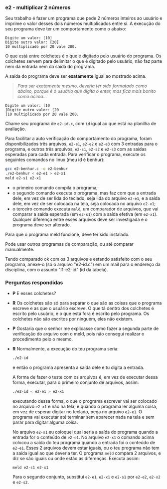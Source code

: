 ### e2 - multiplicar 2 números

Seu trabalho é fazer um programa que pede 2 números inteiros ao usuário e imprime o valor desses dois números multiplicados entre si.
A execução do seu programa deve ter um comportamento como o abaixo:

```
Digite um valor: [10]
Digite outro valor: [20]
10 multiplicado por 20 vale 200.
```
O que está entre colchetes é o que é digitado pelo usuário do programa. Os colchetes servem para delimitar o que é digitado pelo usuário, não faz parte nem da entrada nem da saída do programa.

A saída do programa deve ser **exatamente** igual ao mostrado acima.

>  *Para ser exatamente mesmo, deveria ter sido formatado como abaixo, porque é o usuário que digita o enter, mas fica mais bonito como acima...*
   ```
   Digite um valor: [10
   ]Digite outro valor: [20
   ]10 multiplicado por 20 vale 200.
   ```

Chame seu programa de `e2-id.c`, com `id` igual ao que está na planilha de avaliação.

Para facilitar a auto verificação do comportamento do programa, foram disponibilizados três arquivos, `e2-e1`, `e2-e2` e `e2-e3` com 3 entradas para o programa, e outros três arquivos, `e2-s1`, `e2-s2` e `e2-s3` com as saídas esperadas para cada entrada.
Para verificar o programa, execute os seguintes comandos no linux (meu id é benhur):
```sh
gcc e2-benhur.c -o e2-benhur
./e2-benhur < e2-e1 > e2-x1
meld e2-s1 e2-x1
```
- o primeiro comando compila o programa;
- o segundo comando executa o programa, mas faz com que a entrada dele, em vez de ser lida do teclado, seja lida do arquivo `e2-e1`, e a saída dele, em vez de ser colocada na tela, seja colocada no arquivo `e2-x1`;
- o terceiro comando executa `meld`, um comparador de arquivos, que vai comparar a saída esperada (em `e2-s1`) com a saída efetiva (em `e2-x1`). Qualquer diferença entre esses arquivos deve ser investigada e o programa deve ser alterado.

Para que o programa meld funcione, deve ter sido instalado.

Pode usar outros programas de comparação, ou até comparar manualmente.

Tendo comparado ok com os 3 arquivos e estando satisfeito com o seu programa, anexe-o (só o arquivo "e2-id.c") em um mail para o endereço da disciplina, com o assunto "l1-e2-id" (id da tabela).

### Perguntas respondidas

- **P** E esses colchetes?
- **R** Os colchetes são só para separar o que são as coisas que o programa escreve e as que o usuário escreve.
O que tá dentro dos colchetes é escrito pelo usuário, e o que está fora é escrito pelo programa. Os colchetes
não são escritos por ninguém, eles não existem.

- **P** Gostaria que o senhor me explicasse como fazer a segunda parte de verificação do arquivo com o meld, pois não consegui realizar o procedimento pelo o mesmo.
- **R** Normalmente, a execução do teu programa seria:
  ```sh
  ./e2-id
  ```
  e então o programa apresenta a saída dele e tu digita a entrada.

  A forma de fazer o teste com os arquivos é, em vez de executar dessa forma, executar, para o primeiro conjunto de arquivos, assim:
  ```sh
  ./e2-id < e2-e1 > e2-x1
  ```
  executando dessa forma, o que o programa escrever vai ser colocado no arquivo `e2-x1` e não na tela; e quando o programa ler alguma coisa, em vez de esperar digitar no teclado, pega no arquivo `e2-e1`.
  O programa vai executar até terminar sem aparecer nada na tela e sem parar para digitar alguma coisa.

  No arquivo `e2-s1` eu coloquei qual seria a saída do programa quando a entrada for o conteúdo de `e2-e1`.
  No arquivo `e2-x1` o comando acima colocou a saída do teu programa quando a entrada foi o conteúdo de `e2-e1`.
  Esses 2 arquivos devem estar iguais, ou o teu programa não tem a saída igual ao que deveria ter.
  O programa `meld` compara 2 arquivos, e diz se são iguais ou onde estão as diferenças.
  Executa assim:
  ```
  meld e2-s1 e2-x1
  ```
  Para o segundo conjunto, substitui `e2-e1`, `e2-x1` e `e2-s1` por `e2-e2`, `e2-x2` e `e2-s2`.
  
